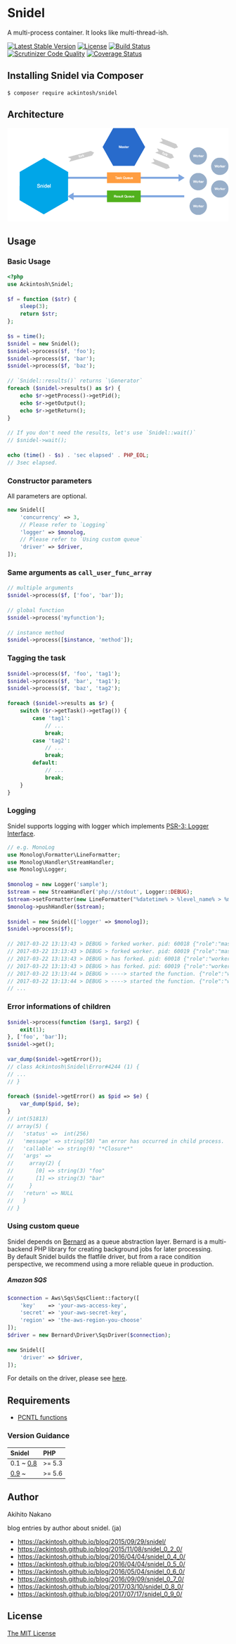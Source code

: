 # Snidel

A multi-process container. It looks like multi-thread-ish.

[![Latest Stable Version](https://poser.pugx.org/ackintosh/snidel/v/stable)](https://packagist.org/packages/ackintosh/snidel) [![License](https://poser.pugx.org/ackintosh/snidel/license)](https://packagist.org/packages/ackintosh/snidel) [![Build Status](https://travis-ci.org/ackintosh/snidel.svg?branch=master)](https://travis-ci.org/ackintosh/snidel) [![Scrutinizer Code Quality](https://scrutinizer-ci.com/g/ackintosh/snidel/badges/quality-score.png?b=master)](https://scrutinizer-ci.com/g/ackintosh/snidel/?branch=master) [![Coverage Status](https://coveralls.io/repos/github/ackintosh/snidel/badge.svg?branch=master)](https://coveralls.io/github/ackintosh/snidel?branch=master)

## Installing Snidel via Composer

```
$ composer require ackintosh/snidel
```

## Architecture

![Master - Worker Architecture](images/0.8_pluggable_queue.png)

## Usage

### Basic Usage

```php
<?php
use Ackintosh\Snidel;

$f = function ($str) {
    sleep(3);
    return $str;
};

$s = time();
$snidel = new Snidel();
$snidel->process($f, 'foo');
$snidel->process($f, 'bar');
$snidel->process($f, 'baz');

// `Snidel::results()` returns `\Generator`
foreach ($snidel->results() as $r) {
    echo $r->getProcess()->getPid();
    echo $r->getOutput();
    echo $r->getReturn();
}

// If you don't need the results, let's use `Snidel::wait()`
// $snidel->wait();

echo (time() - $s) . 'sec elapsed' . PHP_EOL;
// 3sec elapsed.
```

### Constructor parameters

All parameters are optional.

```php
new Snidel([
    'concurrency' => 3,
    // Please refer to `Logging`
    'logger' => $monolog,
    // Please refer to `Using custom queue`
    'driver' => $driver,
]);
```

### Same arguments as `call_user_func_array`

```php
// multiple arguments
$snidel->process($f, ['foo', 'bar']);

// global function
$snidel->process('myfunction');

// instance method
$snidel->process([$instance, 'method']);

```

### Tagging the task

```php
$snidel->process($f, 'foo', 'tag1');
$snidel->process($f, 'bar', 'tag1');
$snidel->process($f, 'baz', 'tag2');

foreach ($snidel->results as $r) {
    switch ($r->getTask()->getTag()) {
        case 'tag1':
            // ...
            break;
        case 'tag2':
            // ...
            break;
        default:
            // ...
            break;
    }
}
```

### Logging

Snidel supports logging with logger which implements [PSR-3: Logger Interface](http://www.php-fig.org/psr/psr-3/).

```php
// e.g. MonoLog
use Monolog\Formatter\LineFormatter;
use Monolog\Handler\StreamHandler;
use Monolog\Logger;

$monolog = new Logger('sample');
$stream = new StreamHandler('php://stdout', Logger::DEBUG);
$stream->setFormatter(new LineFormatter("%datetime% > %level_name% > %message% %context%\n"));
$monolog->pushHandler($stream);

$snidel = new Snidel(['logger' => $monolog]);
$snidel->process($f);

// 2017-03-22 13:13:43 > DEBUG > forked worker. pid: 60018 {"role":"master","pid":60017}
// 2017-03-22 13:13:43 > DEBUG > forked worker. pid: 60019 {"role":"master","pid":60017}
// 2017-03-22 13:13:43 > DEBUG > has forked. pid: 60018 {"role":"worker","pid":60018}
// 2017-03-22 13:13:43 > DEBUG > has forked. pid: 60019 {"role":"worker","pid":60019}
// 2017-03-22 13:13:44 > DEBUG > ----> started the function. {"role":"worker","pid":60018}
// 2017-03-22 13:13:44 > DEBUG > ----> started the function. {"role":"worker","pid":60019}
// ...

```

### Error informations of children

```php
$snidel->process(function ($arg1, $arg2) {
    exit(1);
}, ['foo', 'bar']);
$snidel->get();

var_dump($snidel->getError());
// class Ackintosh\Snidel\Error#4244 (1) {
// ...
// }

foreach ($snidel->getError() as $pid => $e) {
    var_dump($pid, $e);
}
// int(51813)
// array(5) {
//   'status' =>  int(256)
//   'message' => string(50) "an error has occurred in child process.
//   'callable' => string(9) "*Closure*"
//   'args' =>
//     array(2) {
//       [0] => string(3) "foo"
//       [1] => string(3) "bar"
//     }
//   'return' => NULL
//   }
// }
```

### Using custom queue

Snidel depends on [Bernard](https://github.com/bernardphp/bernard) as a queue abstraction layer. Bernard is a multi-backend PHP library for creating background jobs for later processing.  
By default Snidel builds the flatfile driver, but from a race condition perspective, we recommend using a more reliable queue in production.  

##### Amazon SQS

```php
$connection = Aws\Sqs\SqsClient::factory([
    'key'    => 'your-aws-access-key',
    'secret' => 'your-aws-secret-key',
    'region' => 'the-aws-region-you-choose'
]);
$driver = new Bernard\Driver\SqsDriver($connection);

new Snidel([
    'driver' => $driver,
]);
```

For details on the driver, please see [here](http://bernard.readthedocs.io/drivers.html).

## Requirements

- [PCNTL functions](http://php.net/manual/en/ref.pcntl.php)

### Version Guidance

| Snidel | PHP |
|:----------|:------------|
| 0.1 ~ [0.8](https://github.com/ackintosh/snidel/releases/tag/0.8.0) | >= 5.3 |
| [0.9](https://github.com/ackintosh/snidel/releases/tag/0.9.0) ~ | >= 5.6 |

## Author

Akihito Nakano

blog entries by author about snidel. (ja)

- https://ackintosh.github.io/blog/2015/09/29/snidel/
- https://ackintosh.github.io/blog/2015/11/08/snidel_0_2_0/
- https://ackintosh.github.io/blog/2016/04/04/snidel_0_4_0/
- https://ackintosh.github.io/blog/2016/04/04/snidel_0_5_0/
- https://ackintosh.github.io/blog/2016/05/04/snidel_0_6_0/
- https://ackintosh.github.io/blog/2016/09/09/snidel_0_7_0/
- https://ackintosh.github.io/blog/2017/03/10/snidel_0_8_0/
- https://ackintosh.github.io/blog/2017/07/17/snidel_0_9_0/

## License

[The MIT License](http://opensource.org/licenses/MIT)
